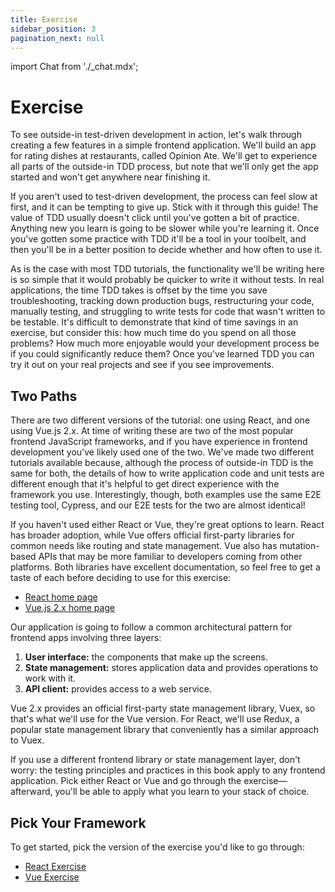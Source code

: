 ```yaml
---
title: Exercise
sidebar_position: 3
pagination_next: null
---
```

import Chat from './_chat.mdx';

# Exercise

To see outside-in test-driven development in action, let's walk through creating a few features in a simple frontend application. We'll build an app for rating dishes at restaurants, called Opinion Ate. We'll get to experience all parts of the outside-in TDD process, but note that we'll only get the app started and won't get anywhere near finishing it.

If you aren't used to test-driven development, the process can feel slow at first, and it can be tempting to give up. Stick with it through this guide! The value of TDD usually doesn't click until you've gotten a bit of practice. Anything new you learn is going to be slower while you're learning it. Once you've gotten some practice with TDD it'll be a tool in your toolbelt, and then you'll be in a better position to decide whether and how often to use it.

As is the case with most TDD tutorials, the functionality we'll be writing here is so simple that it would probably be quicker to write it without tests. In real applications, the time TDD takes is offset by the time you save troubleshooting, tracking down production bugs, restructuring your code, manually testing, and struggling to write tests for code that wasn't written to be testable. It's difficult to demonstrate that kind of time savings in an exercise, but consider this: how much time do you spend on all those problems? How much more enjoyable would your development process be if you could significantly reduce them? Once you've learned TDD you can try it out on your real projects and see if you see improvements.

## Two Paths
There are two different versions of the tutorial: one using React, and one using Vue.js 2.x. At time of writing these are two of the most popular frontend JavaScript frameworks, and if you have experience in frontend development you've likely used one of the two. We've made two different tutorials available because, although the process of outside-in TDD is the same for both, the details of how to write application code and unit tests are different enough that it's helpful to get direct experience with the framework you use. Interestingly, though, both examples use the same E2E testing tool, Cypress, and our E2E tests for the two are almost identical!

If you haven't used either React or Vue, they're great options to learn. React has broader adoption, while Vue offers official first-party libraries for common needs like routing and state management. Vue also has mutation-based APIs that may be more familiar to developers coming from other platforms. Both libraries have excellent documentation, so feel free to get a taste of each before deciding to use for this exercise:

* [React home page](https://reactjs.org)
* [Vue.js 2.x home page](https://v2.vuejs.org/)

Our application is going to follow a common architectural pattern for frontend apps involving three layers:

1. **User interface:** the components that make up the screens.
2. **State management:** stores application data and provides operations to work with it.
3. **API client:** provides access to a web service.

Vue 2.x provides an official first-party state management library, Vuex, so that's what we'll use for the Vue version. For React, we'll use Redux, a popular state management library that conveniently has a similar approach to Vuex.

If you use a different frontend library or state management layer, don't worry: the testing principles and practices in this book apply to any frontend application. Pick either React or Vue and go through the exercise—afterward, you'll be able to apply what you learn to your stack of choice.

## Pick Your Framework
To get started, pick the version of the exercise you'd like to go through:

- [React Exercise](./react/index.md)
- [Vue Exercise](./vue/index.md)

<Chat />
